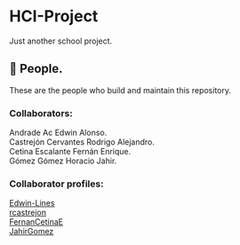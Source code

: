 # HCI-Project
Just another school project.

## 👥 People.
These are the people who build and maintain this repository.

### Collaborators:
Andrade Ac Edwin Alonso.  
Castrejón Cervantes Rodrigo Alejandro.  
Cetina Escalante Fernán Enrique.  
Gómez Gómez Horacio Jahir.  

### Collaborator profiles:
[Edwin-Lines](https://github.com/Edwin-Lines)  
[rcastrejon](https://github.com/rcastrejon)  
[FernanCetinaE](https://github.com/FernanCetinaE)  
[JahirGomez](https://github.com/JahirGomez)
